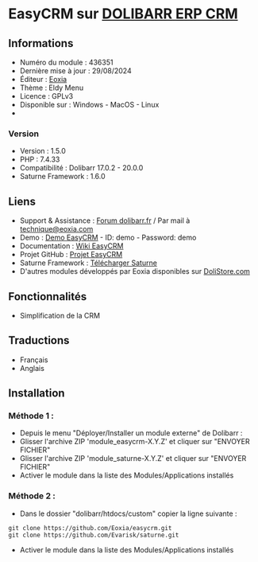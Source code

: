 # EasyCRM sur [DOLIBARR ERP CRM](https://dolibarr.org)

## Informations

- Numéro du module : 436351
- Dernière mise à jour : 29/08/2024
- Éditeur : [Eoxia](https://eoxia.com)
- Thème : Eldy Menu
- Licence : GPLv3
- Disponible sur : Windows - MacOS - Linux
- 
### Version

- Version : 1.5.0
- PHP : 7.4.33
- Compatibilité : Dolibarr 17.0.2 - 20.0.0
- Saturne Framework : 1.6.0

## Liens

- Support & Assistance : [Forum dolibarr.fr](https://dolibarr.fr) / Par mail à technique@eoxia.com
- Demo : [Demo EasyCRM](https://demodoli.digirisk.com) - ID: demo - Password: demo
- Documentation : [Wiki EasyCRM](https://wiki.dolibarr.org/index.php/Module_EasyCRM)
- Projet GitHub : [Projet EasyCRM](https://github.com/Eoxia/easycrm/projects?query=is%3Aopen)
- Saturne Framework : [Télécharger Saturne](https://dolistore.com/fr/modules/1906-Saturne.html)
- D'autres modules développés par Eoxia disponibles sur [DoliStore.com](https://dolistore.com)

## Fonctionnalités

- Simplification de la CRM

## Traductions

- Français
- Anglais

## Installation

### Méthode 1 :

- Depuis le menu "Déployer/Installer un module externe" de Dolibarr :
- Glisser l'archive ZIP 'module_easycrm-X.Y.Z' et cliquer sur "ENVOYER FICHIER"
- Glisser l'archive ZIP 'module_saturne-X.Y.Z' et cliquer sur "ENVOYER FICHIER"
- Activer le module dans la liste des Modules/Applications installés

### Méthode 2 :

- Dans le dossier "dolibarr/htdocs/custom" copier la ligne suivante :
``` 
git clone https://github.com/Eoxia/easycrm.git
git clone https://github.com/Evarisk/saturne.git
```
- Activer le module dans la liste des Modules/Applications installés
